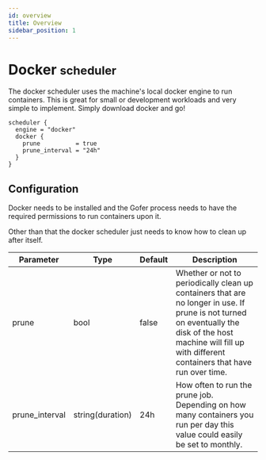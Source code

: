```yaml
---
id: overview
title: Overview
sidebar_position: 1
---
```


# Docker <small>scheduler</small>

The docker scheduler uses the machine's local docker engine to run containers. This is great for small or development workloads and very simple to implement. Simply download docker and go!

```hcl
scheduler {
  engine = "docker"
  docker {
    prune          = true
    prune_interval = "24h"
  }
}
```

## Configuration

Docker needs to be installed and the Gofer process needs to have the required permissions to run containers upon it.

Other than that the docker scheduler just needs to know how to clean up after itself.

| Parameter      | Type             | Default | Description                                                                                                                                                                                                     |
| -------------- | ---------------- | ------- | --------------------------------------------------------------------------------------------------------------------------------------------------------------------------------------------------------------- |
| prune          | bool             | false   | Whether or not to periodically clean up containers that are no longer in use. If prune is not turned on eventually the disk of the host machine will fill up with different containers that have run over time. |
| prune_interval | string(duration) | 24h     | How often to run the prune job. Depending on how many containers you run per day this value could easily be set to monthly.                                                                                     |

